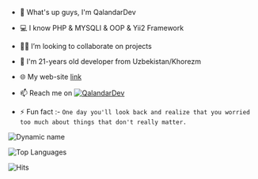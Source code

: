 - 👋 What's up guys, I'm QalandarDev
- 💻 I know PHP & MYSQLI & OOP & Yii2 Framework
- 👨‍💻 I’m looking to collaborate on projects
- 💬 I'm 21-years old developer from Uzbekistan/Khorezm
- 🌐 My web-site [link](https://linktr.ee/QalandarDev)
- 📫 Reach me on [![QalandarDev](https://img.shields.io/badge/QalandarAxmedov-30302f?style=flat&logo=telegram)](https://t.me/QalandarDev)

- ⚡ Fun fact :- `One day you'll look back and realize that you worried too much about things that don't really matter.`

![Dynamic name](https://github-readme-stats.vercel.app/api?username=QalandarDev&show_icons=true&theme=radical)

![Top Languages](https://github-readme-stats.vercel.app/api/top-langs/?username=QalandarDev&layout=compact&theme=radical)

![Hits](https://hits.seeyoufarm.com/api/count/incr/badge.svg?url=https://github.com/QalandarDev/)
